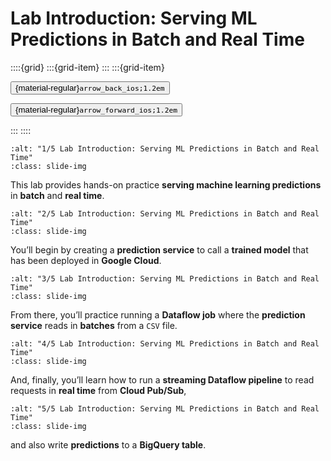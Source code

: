 # Lab Introduction: Serving ML Predictions in Batch and Real Time

<aside class="margin sidebar">

::::{grid}
:::{grid-item}
:::
:::{grid-item}
<div id="slide-controls" class="btn-toolbar justify-content-between">

<button id="arrow_back" class="sd-btn">{material-regular}`arrow_back_ios;1.2em`</button>

<button id="arrow_forward" class="sd-btn">{material-regular}`arrow_forward_ios;1.2em`</button>
</div>
:::
::::
</aside>
<div class="slides">
<div>

```{image} ../../../images/gcp_courses/production_ml_systems/designing_adaptable_ml_syste/lab_intro_serving_ml_predictions_in_batch_and_real/001.jpg
:alt: "1/5 Lab Introduction: Serving ML Predictions in Batch and Real Time"
:class: slide-img
```
<div class="cell tag_remove-input tag_output_scroll docutils container">
<div class="cell_output docutils container">

This lab provides hands-on practice **serving machine learning predictions** in **batch** and
**real time**.
</div>
</div>
</div>
</div>
<div class="slides">
<div>

```{image} ../../../images/gcp_courses/production_ml_systems/designing_adaptable_ml_syste/lab_intro_serving_ml_predictions_in_batch_and_real/002.jpg
:alt: "2/5 Lab Introduction: Serving ML Predictions in Batch and Real Time"
:class: slide-img
```
<div class="cell tag_remove-input tag_output_scroll docutils container">
<div class="cell_output docutils container">

You’ll begin by creating a **prediction service** to call a **trained model** that has been deployed in **Google Cloud**.
</div>
</div>
</div>
</div>
<div class="slides">
<div>

```{image} ../../../images/gcp_courses/production_ml_systems/designing_adaptable_ml_syste/lab_intro_serving_ml_predictions_in_batch_and_real/003.jpg
:alt: "3/5 Lab Introduction: Serving ML Predictions in Batch and Real Time"
:class: slide-img
```
<div class="cell tag_remove-input tag_output_scroll docutils container">
<div class="cell_output docutils container">

From there, you’ll practice running a **Dataflow job** where the **prediction service** reads
in **batches** from a `CSV` file.
</div>
</div>
</div>
</div>
<div class="slides">
<div>

```{image} ../../../images/gcp_courses/production_ml_systems/designing_adaptable_ml_syste/lab_intro_serving_ml_predictions_in_batch_and_real/004.jpg
:alt: "4/5 Lab Introduction: Serving ML Predictions in Batch and Real Time"
:class: slide-img
```
<div class="cell tag_remove-input tag_output_scroll docutils container">
<div class="cell_output docutils container">

And, finally, you’ll learn how to run a **streaming Dataflow pipeline** to read requests in
**real time** from **Cloud Pub/Sub**,
</div>
</div>
</div>
</div>
<div class="slides">
<div>

```{image} ../../../images/gcp_courses/production_ml_systems/designing_adaptable_ml_syste/lab_intro_serving_ml_predictions_in_batch_and_real/005.jpg
:alt: "5/5 Lab Introduction: Serving ML Predictions in Batch and Real Time"
:class: slide-img
```
<div class="cell tag_remove-input tag_output_scroll docutils container">
<div class="cell_output docutils container">

and also write **predictions** to a **BigQuery table**.
</div>
</div>
</div>
</div>
